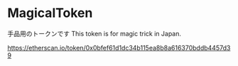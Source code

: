 # MagicalToken
手品用のトークンです
This token is for magic trick in Japan.

https://etherscan.io/token/0x0bfef61d1dc34b115ea8b8a616370bddb4457d39
